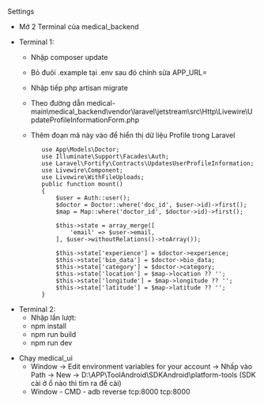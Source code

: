 Settings
* Mở 2 Terminal của medical_backend
- Terminal 1:
  -  Nhập composer update
  -  Bỏ đuôi .example tại .env sau đó chỉnh sửa APP_URL=
  -  Nhập tiếp php artisan migrate
  -  Theo đường dẫn medical-main\medical_backend\vendor\laravel\jetstream\src\Http\Livewire\UpdateProfileInformationForm.php
  -  Thêm đoạn mã này vào để hiển thị dữ liệu Profile trong Laravel

            use App\Models\Doctor;
            use Illuminate\Support\Facades\Auth;
            use Laravel\Fortify\Contracts\UpdatesUserProfileInformation;
            use Livewire\Component;
            use Livewire\WithFileUploads;
            public function mount()
            {
                $user = Auth::user();
                $doctor = Doctor::where('doc_id', $user->id)->first();
                $map = Map::where('doctor_id', $doctor->id)->first();
            
                $this->state = array_merge([
                    'email' => $user->email,
                ], $user->withoutRelations()->toArray());
            
                $this->state['experience'] = $doctor->experience;
                $this->state['bio_data'] = $doctor->bio_data;
                $this->state['category'] = $doctor->category;
                $this->state['location'] = $map->location ?? '';
                $this->state['longitude'] = $map->longitude ?? '';
                $this->state['latitude'] = $map->latitude ?? '';
            }
- Terminal 2:
  - Nhập lần lượt:
  - npm install
  - npm run build
  - npm run dev
* Chạy medical_ui
  - Window -> Edit environment variables for your account -> Nhấp vào Path -> New -> D:\APP\ToolAndroid\SDKAndroid\platform-tools (SDK cài ở ổ nào thì tìm ra để cài)
  - Window - CMD - adb reverse tcp:8000 tcp:8000
